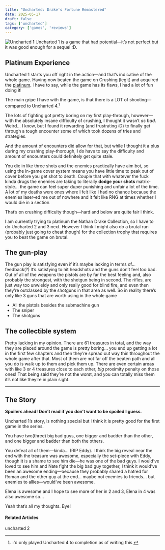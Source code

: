 ```yaml
---
title: "Uncharted: Drake's Fortune Remastered"
date: 2025-05-17
draft: false
tags: ['uncharted']
category: ['games', 'reviews']
---
```


![Uncharted 1](images/Uncharted_1.jpeg)
Uncharted 1 is a game that had potential—it’s not perfect but it was good enough for a sequel :D.

## Platinum Experience

Uncharted 1 starts you off right in the action—and that’s indicative of the whole game. Having now beaten the game on Crushing (legit) and acquired the [platinum](https://youtu.be/wnW1rw-geFU). I have to say, while the game has its flaws, I had a lot of fun doing it!

The main gripe I have with the game, is that there is a LOT of shooting—compared to Uncharted 4.[^1]


The lots of fighting got pretty boring on my first play-through, however—with the absolutely insane difficulty of crushing, I thought it wasn’t *as bad*. Weird… I know, but I found it rewarding (and frustrating :D) to finally get through a tough encounter some of which took dozens of tries and strategies.

And the amount of encounters did allow for that, but while I thought it a plus during my crushing play-thorough, I do have to say the difficulty and amount of encounters could definitely get quite stale.

You die in like three shots and the enemies practically have aim bot, so using the in-game cover system means you have little time to peak out of cover before you get shot to death. Couple that with whatever the fuck kinda drugs the enemies are taking to literally **dodge your shots** matrix-style… the game can feel super duper punishing and unfair a lot of the time. A lot of my deaths were ones where I felt like I had no chance because the enemies laser-ed me out of nowhere and it felt like RNG at times whether I would die in a section.

That’s on crushing difficulty though—hard and below are quite fair I think.

I am currently trying to platinum the Nathan Drake Collection, so I have to do Uncharted 2 and 3 next. However I think I might also do a brutal run (probably just going to cheat though) for the collection trophy that requires you to beat the game on brutal.

## The gun-play
The gun play is satisfying even if it’s maybe lacking in terms of… feedback(?) It’s satisfying to hit headshots and the guns don’t feel too bad. Out of all of the weapons the pistols are by far the best feeling and, also probably the strongest, with the shotgun being in second. The rifles, are just way too unwieldy and only really good for blind fire, and even then they’re outclassed by the shotguns in that area as well. So in reality there’s only like 3 guns that are worth using in the whole game

- All the pistols besides the submachine gun
- The sniper
- The shotguns

## The collectible system
Pretty lacking in my opinion. There are 61 treasures in total, and the way they are placed around the game is pretty boring… you end up getting a lot in the first few chapters and then they’re spread out way thin throughout the whole game after that. Most of them are not far off the beaten path and all you do is walk up to them and pick them up. There are even certain areas with like 3 or 4 treasures close to each other, *big* proximity penalty on those ones! That being said they’re not the worst, and you can totally miss them it’s not like they’re in plain sight.

---

## The Story

**Spoilers ahead! Don’t read if you don’t want to be spoiled I guess.**


Uncharted 1’s story, is nothing special but I think it is pretty good for the first game in the series.

You have two(three) big bad guys, one bigger and badder than the other, and one bigger and badder than both the others.

You defeat all of them—kinda… (RIP Eddy). I think the big reveal near the end with the treasure was awesome, especially the set-piece with Eddy, though it is a shame to see him die—he was one of the bad guys. I would’ve loved to see him and Nate fight the big bad guy together, I think it would’ve been an awesome ending—because they probably shared a hatred for Roman and the other guy at the end… maybe not enemies to friends… but enemies to allies—would’ve been awesome.

Elena is awesome and I hope to see more of her in 2 and 3, Elena in 4 was also awesome so…

Yeah that’s all my thoughts. Bye!

[^1]: I'd only played Uncharted 4 to completion as of writing this.

#### Related Articles
uncharted 2
